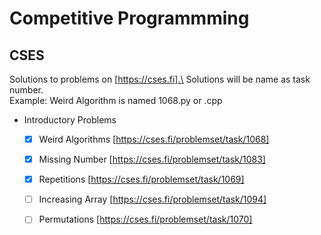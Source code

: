 <!-- -->
# Competitive Programmming
## CSES
Solutions to problems on [https://cses.fi].\
Solutions will be name as task number.\
Example: Weird Algorithm is named 1068.py or .cpp
* Introductory Problems
    * [x] Weird Algorithms [https://cses.fi/problemset/task/1068]
    * [x] Missing Number [https://cses.fi/problemset/task/1083]
    * [x] Repetitions [https://cses.fi/problemset/task/1069]
    * [ ] Increasing Array [https://cses.fi/problemset/task/1094]
    * [ ] Permutations [https://cses.fi/problemset/task/1070]

